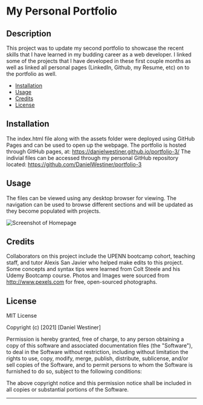 # My Personal Portfolio

## Description

This project was to update my second portfolio to showcase the recent skills that I have learned in my budding career as a web developer. I linked some of the projects that I have developed in these first couple months as well as linked all personal pages (LinkedIn, Github, my Resume, etc) on to the portfolio as well.

- [Installation](#installation)
- [Usage](#usage)
- [Credits](#credits)
- [License](#license)

## Installation

The index.html file along with the assets folder were deployed using GitHub Pages and can be used to open up the webpage. The portfolio is hosted through GitHub pages, at: https://danielwestiner.github.io/portfolio-3/ The indivial files can be accessed through my personal GitHub repository located: https://github.com/DanielWestiner/portfolio-3

## Usage

The files can be viewed using any desktop browser for viewing.
The navigation can be used to browse different sections and will be updated as they become populated with projects.

![Screenshot of Homepage](images/portfolio-3-screenshot.png)

## Credits

Collaborators on this project include the UPENN bootcamp cohort, teaching staff, and tutor Alexis San Javier who helped make edits to this project. Some concepts and syntax tips were learned from Colt Steele and his Udemy Bootcamp course.
Photos and Images were sourced from http://www.pexels.com for free, open-sourced photographs.

## License

MIT License

Copyright (c) [2021] [Daniel Westiner]

Permission is hereby granted, free of charge, to any person obtaining a copy
of this software and associated documentation files (the "Software"), to deal
in the Software without restriction, including without limitation the rights
to use, copy, modify, merge, publish, distribute, sublicense, and/or sell
copies of the Software, and to permit persons to whom the Software is
furnished to do so, subject to the following conditions:

The above copyright notice and this permission notice shall be included in all
copies or substantial portions of the Software.

---
